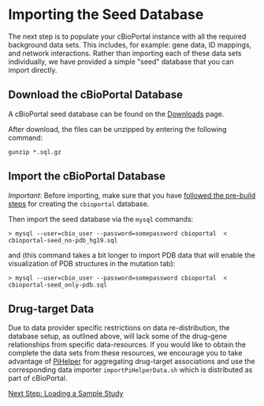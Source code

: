 # Importing the Seed Database

The next step is to populate your cBioPortal instance with all the required background data sets.  This includes, for example:  gene data, ID mappings, and network interactions.  Rather than importing each of these data sets individually, we have provided a simple "seed" database that you can import directly.

## Download the cBioPortal Database

A cBioPortal seed database can be found on the [Downloads](Downloads.md#seed-database) page.

After download, the files can be unzipped by entering the following command:

    gunzip *.sql.gz

## Import the cBioPortal Database

*Important:*  Before importing, make sure that you have [followed the pre-build steps](Pre-Build-Steps.md#prepare_database) for creating the `cbioportal` database.  

Then import the seed database via the `mysql` commands:

    > mysql --user=cbio_user --password=somepassword cbioportal  < cbioportal-seed_no-pdb_hg19.sql
    
and (this command takes a bit longer to import PDB data that will enable the visualization of PDB structures in the mutation tab): 

    > mysql --user=cbio_user --password=somepassword cbioportal  < cbioportal-seed_only-pdb.sql

## Drug-target Data

Due to data provider specific restrictions on data re-distribution, the database setup, as outlined above, will lack some of the drug-gene relationships from specific data-resources. If you would like to obtain the complete the data sets from these resources, we encourage you to take advantage of [PiHelper](http://bitbucket.org/armish/pihelper) for aggregating drug-target associations and use the corresponding data importer `importPiHelperData.sh` which is distributed as part of cBioPortal.

[Next Step: Loading a Sample Study](Load-Sample-Cancer-Study.md)
